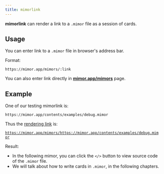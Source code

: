 ```yaml
---
title: mimorlink
---
```


**mimorlink** can render a link to a `.mimor` file as a session of cards.

## Usage

You can enter link to a `.mimor` file in browser's address bar.

Format:

```
https://mimor.app/mimors/:link
```

You can also enter link directly in [**mimor.app/mimors**](https://mimor.app/mimors) page.

## Example

One of our testing mimorlink is:

`https://mimor.app/contents/examples/debug.mimor`

Thus the [rendering link](https://mimor.app/mimors/https://mimor.app/contents/examples/debug.mimor) is:

[`https://mimor.app/mimors/https://mimor.app/contents/examples/debug.mimor`](https://mimor.app/mimors/https://mimor.app/contents/examples/debug.mimor)

Result:

- In the following mimor, you can click the `</>` button to view source code of the `.mimor` file.
- We will talk about how to write cards in `.mimor`, in the following chapters.

<mimor src="https://mimor.app/contents/examples/debug.mimor" />
